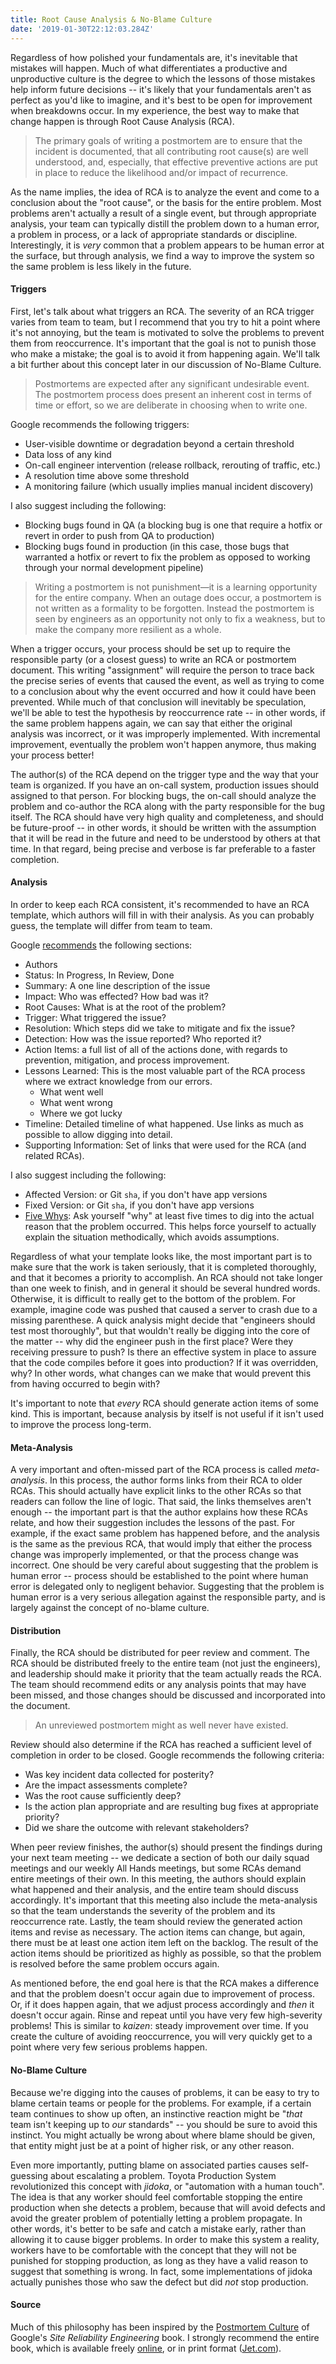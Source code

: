 ```yaml
---
title: Root Cause Analysis & No-Blame Culture
date: '2019-01-30T22:12:03.284Z'
---
```


Regardless of how polished your fundamentals are, it's inevitable that mistakes will happen. Much of what differentiates a productive and unproductive culture is the degree to which the lessons of those mistakes help inform future decisions -- it's likely that your fundamentals aren't as perfect as you'd like to imagine, and it's best to be open for improvement when breakdowns occur. In my experience, the best way to make that change happen is through Root Cause Analysis (RCA).

> The primary goals of writing a postmortem are to ensure that the incident is documented, that all contributing root cause(s) are well understood, and, especially, that effective preventive actions are put in place to reduce the likelihood and/or impact of recurrence. 

As the name implies, the idea of RCA is to analyze the event and come to a conclusion about the "root cause", or the basis for the entire problem. Most problems aren't actually a result of a single event, but through appropriate analysis, your team can typically distill the problem down to a human error, a problem in process, or a lack of appropriate standards or discipline. Interestingly, it is _very_ common that a problem appears to be human error at the surface, but through analysis, we find a way to improve the system so the same problem is less likely in the future.

#### Triggers
First, let's talk about what triggers an RCA. The severity of an RCA trigger varies from team to team, but I recommend that you try to hit a point where it's not annoying, but the team is motivated to solve the problems to prevent them from reoccurrence. It's important that the goal is not to punish those who make a mistake; the goal is to avoid it from happening again. We'll talk a bit further about this concept later in our discussion of No-Blame Culture.

> Postmortems are expected after any significant undesirable event. The postmortem process does present an inherent cost in terms of time or effort, so we are deliberate in choosing when to write one. 

Google recommends the following triggers:
- User-visible downtime or degradation beyond a certain threshold
- Data loss of any kind
- On-call engineer intervention (release rollback, rerouting of traffic, etc.)
- A resolution time above some threshold
- A monitoring failure (which usually implies manual incident discovery)

I also suggest including the following:
- Blocking bugs found in QA (a blocking bug is one that require a hotfix or revert in order to push from QA to production)
- Blocking bugs found in production (in this case, those bugs that warranted a hotfix or revert to fix the problem as opposed to working through your normal development pipeline)

> Writing a postmortem is not punishment—it is a learning opportunity for the entire company. When an outage does occur, a postmortem is not written as a formality to be forgotten. Instead the postmortem is seen by engineers as an opportunity not only to fix a weakness, but to make the company more resilient as a whole.

When a trigger occurs, your process should be set up to require the responsible party (or a closest guess) to write an RCA or postmortem document. This writing "assignment" will require the person to trace back the precise series of events that caused the event, as well as trying to come to a conclusion about why the event occurred and how it could have been prevented. While much of that conclusion will inevitably be speculation, we'll be able to test the hypothesis by reoccurrence rate -- in other words, if the same problem happens again, we can say that either the original analysis was incorrect, or it was improperly implemented. With incremental improvement, eventually the problem won't happen anymore, thus making your process better!

The author(s) of the RCA depend on the trigger type and the way that your team is organized. If you have an on-call system, production issues should assigned to that person. For blocking bugs, the on-call should analyze the problem and co-author the RCA along with the party responsible for the bug itself. The RCA should have very high quality and completeness, and should be future-proof -- in other words, it should be written with the assumption that it will be read in the future and need to be understood by others at that time. In that regard, being precise and verbose is far preferable to a faster completion.

#### Analysis
In order to keep each RCA consistent, it's recommended to have an RCA template, which authors will fill in with their analysis. As you can probably guess, the template will differ from team to team.

Google [recommends](https://landing.google.com/sre/sre-book/chapters/postmortem/) the following sections:
- Authors
- Status: In Progress, In Review, Done
- Summary: A one line description of the issue
- Impact: Who was effected? How bad was it?
- Root Causes: What is at the root of the problem?
- Trigger: What triggered the issue?
- Resolution: Which steps did we take to mitigate and fix the issue?
- Detection: How was the issue reported? Who reported it? 
- Action Items: a full list of all of the actions done, with regards to prevention, mitigation, and process improvement.
- Lessons Learned: This is the most valuable part of the RCA process where we extract knowledge from our errors. 
  * What went well
  * What went wrong
  * Where we got lucky
- Timeline: Detailed timeline of what happened. Use links as much as possible to allow digging into detail.
- Supporting Information: Set of links that were used for the RCA (and related RCAs).

I also suggest including the following:
- Affected Version: or Git `sha`, if you don't have app versions
- Fixed Version: or Git `sha`, if you don't have app versions
- [Five Whys](https://en.wikipedia.org/wiki/5_Whys): Ask yourself "why" at least five times to dig into the actual reason that the problem occurred. This helps force yourself to actually explain the situation methodically, which avoids assumptions.

Regardless of what your template looks like, the most important part is to make sure that the work is taken seriously, that it is completed thoroughly, and that it becomes a priority to accomplish. An RCA should not take longer than one week to finish, and in general it should be several hundred words. Otherwise, it is difficult to really get to the bottom of the problem. For example, imagine code was pushed that caused a server to crash due to a missing parenthese. A quick analysis might decide that "engineers should test most thoroughly", but that wouldn't really be digging into the core of the matter -- why did the engineer push in the first place? Were they receiving pressure to push? Is there an effective system in place to assure that the code compiles before it goes into production? If it was overridden, why? In other words, what changes can we make that would prevent this from having occurred to begin with?

It's important to note that _every_ RCA should generate action items of some kind. This is important, because analysis by itself is not useful if it isn't used to improve the process long-term.

#### Meta-Analysis
A very important and often-missed part of the RCA process is called _meta-analysis_. In this process, the author forms links from their RCA to older RCAs. This should actually have explicit links to the other RCAs so that readers can follow the line of logic. That said, the links themselves aren't enough -- the important part is that the author explains how these RCAs relate, and how their suggestion includes the lessons of the past. For example, if the exact same problem has happened before, and the analysis is the same as the previous RCA, that would imply that either the process change was improperly implemented, or that the process change was incorrect. One should be very careful about suggesting that the problem is human error -- process should be established to the point where human error is delegated only to negligent behavior. Suggesting that the problem is human error is a very serious allegation against the responsible party, and is largely against the concept of no-blame culture.

#### Distribution
Finally, the RCA should be distributed for peer review and comment. The RCA should be distributed freely to the entire team (not just the engineers), and leadership should make it priority that the team actually reads the RCA. The team should recommend edits or any analysis points that may have been missed, and those changes should be discussed and incorporated into the document.

> An unreviewed postmortem might as well never have existed.

Review should also determine if the RCA has reached a sufficient level of completion in order to be closed. Google recommends the following criteria:
- Was key incident data collected for posterity?
- Are the impact assessments complete?
- Was the root cause sufficiently deep?
- Is the action plan appropriate and are resulting bug fixes at appropriate priority?
- Did we share the outcome with relevant stakeholders?

When peer review finishes, the author(s) should present the findings during your next team meeting -- we dedicate a section of both our daily squad meetings and our weekly All Hands meetings, but some RCAs demand entire meetings of their own. In this meeting, the authors should explain what happened and their analysis, and the entire team should discuss accordingly. It's important that this meeting also include the meta-analysis so that the team understands the severity of the problem and its reoccurrence rate. Lastly, the team should review the generated action items and revise as necessary. The action items can change, but again, there must be at least one action item left on the backlog. The result of the action items should be prioritized as highly as possible, so that the problem is resolved before the same problem occurs again.

As mentioned before, the end goal here is that the RCA makes a difference and that the problem doesn't occur again due to improvement of process. Or, if it does happen again, that we adjust process accordingly and _then_ it doesn't occur again. Rinse and repeat until you have very few high-severity problems! This is similar to _kaizen_: steady improvement over time. If you create the culture of avoiding reoccurrence, you will very quickly get to a point where very few serious problems happen.

#### No-Blame Culture
Because we're digging into the causes of problems, it can be easy to try to blame certain teams or people for the problems. For example, if a certain team continues to show up often, an instinctive reaction might be "_that_ team isn't keeping up to _our_ standards" -- you should be sure to avoid this instinct. You might actually be wrong about where blame should be given, that entity might just be at a point of higher risk, or any other reason.

Even more importantly, putting blame on associated parties causes self-guessing about escalating a problem. Toyota Production System revolutionized this concept with _jidoka_, or "automation with a human touch". The idea is that any worker should feel comfortable stopping the entire production when she detects a problem, because that will avoid defects and avoid the greater problem of potentially letting a problem propagate. In other words, it's better to be safe and catch a mistake early, rather than allowing it to cause bigger problems. In order to make this system a reality, workers have to be comfortable with the concept that they will not be punished for stopping production, as long as they have a valid reason to suggest that something is wrong. In fact, some implementations of jidoka actually punishes those who saw the defect but did _not_ stop production.

#### Source
Much of this philosophy has been inspired by the [Postmortem Culture](https://landing.google.com/sre/sre-book/chapters/postmortem-culture/) of Google's _Site Reliability Engineering_ book. I strongly recommend the entire book, which is available freely [online](https://landing.google.com/sre/books/), or in print format ([Jet.com](https://jet.com/product/Site-Reliability-Engineering-How-Google-Runs-Production-Systems/a7bf4d6d4fb9415bb12f376ee4840fa9)).